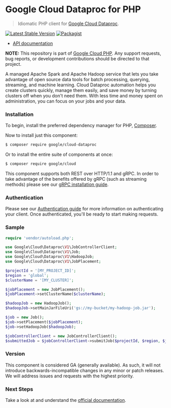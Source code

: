# Google Cloud Dataproc for PHP

> Idiomatic PHP client for [Google Cloud Dataproc](https://cloud.google.com/dataproc/).

[![Latest Stable Version](https://poser.pugx.org/google/cloud-dataproc/v/stable)](https://packagist.org/packages/google/cloud-dataproc) [![Packagist](https://img.shields.io/packagist/dm/google/cloud-dataproc.svg)](https://packagist.org/packages/google/cloud-dataproc)

* [API documentation](http://googleapis.github.io/google-cloud-php/#/docs/cloud-dataproc/latest)

**NOTE:** This repository is part of [Google Cloud PHP](https://github.com/googleapis/google-cloud-php). Any
support requests, bug reports, or development contributions should be directed to
that project.

A managed Apache Spark and Apache Hadoop service that lets you take advantage of open source data tools for batch
processing, querying, streaming, and machine learning. Cloud Dataproc automation helps you create clusters quickly,
manage them easily, and save money by turning clusters off when you don't need them. With less time and money spent on
administration, you can focus on your jobs and your data.

### Installation

To begin, install the preferred dependency manager for PHP, [Composer](https://getcomposer.org/).

Now to install just this component:

```sh
$ composer require google/cloud-dataproc
```

Or to install the entire suite of components at once:

```sh
$ composer require google/cloud
```

This component supports both REST over HTTP/1.1 and gRPC. In order to take advantage of the benefits offered by gRPC (such as streaming methods)
please see our [gRPC installation guide](https://cloud.google.com/php/grpc).

### Authentication

Please see our [Authentication guide](https://github.com/googleapis/google-cloud-php/blob/main/AUTHENTICATION.md) for more information
on authenticating your client. Once authenticated, you'll be ready to start making requests.

### Sample

```php
require 'vendor/autoload.php';

use Google\Cloud\Dataproc\V1\JobControllerClient;
use Google\Cloud\Dataproc\V1\Job;
use Google\Cloud\Dataproc\V1\HadoopJob;
use Google\Cloud\Dataproc\V1\JobPlacement;

$projectId = '[MY_PROJECT_ID]';
$region = 'global';
$clusterName = '[MY_CLUSTER]';

$jobPlacement = new JobPlacement();
$jobPlacement->setClusterName($clusterName);

$hadoopJob = new HadoopJob();
$hadoopJob->setMainJarFileUri('gs://my-bucket/my-hadoop-job.jar');

$job = new Job();
$job->setPlacement($jobPlacement);
$job->setHadoopJob($hadoopJob);

$jobControllerClient = new JobControllerClient();
$submittedJob = $jobControllerClient->submitJob($projectId, $region, $job);
```

### Version

This component is considered GA (generally available). As such, it will not introduce backwards-incompatible changes in
any minor or patch releases. We will address issues and requests with the highest priority.

### Next Steps

Take a look at and understand the [official documentation](https://cloud.google.com/dataproc/docs).
